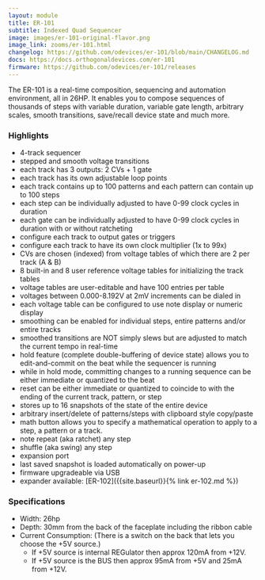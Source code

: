 ```yaml
---
layout: module
title: ER-101
subtitle: Indexed Quad Sequencer
image: images/er-101-original-flavor.png
image_link: zooms/er-101.html
changelog: https://github.com/odevices/er-101/blob/main/CHANGELOG.md
docs: https://docs.orthogonaldevices.com/er-101
firmware: https://github.com/odevices/er-101/releases
---
```


The ER-101 is a real-time composition, sequencing and automation environment, all in 26HP. It enables you to compose sequences of thousands of steps with variable duration, variable gate length, arbitrary scales, smooth transitions, save/recall device state and much more. 

### Highlights
* 4-track sequencer
* stepped and smooth voltage transitions
* each track has 3 outputs: 2 CVs + 1 gate
* each track has its own adjustable loop points 
* each track contains up to 100 patterns  and each pattern can contain up to 100 steps
* each step can be individually adjusted to have 0-99 clock cycles in duration
* each gate can be individually adjusted to have 0-99 clock cycles in duration with or without ratcheting
* configure each track to output gates or triggers 
* configure each track to have its own clock multiplier (1x to 99x)
* CVs are chosen (indexed) from voltage tables of which there are 2 per track (A & B)
* 8 built-in and 8 user reference voltage tables for initializing the track tables
* voltage tables are user-editable and have 100 entries per table
* voltages between 0.000-8.192V at 2mV increments can be dialed in 
* each voltage table can be configured to use note display or numeric display
* smoothing can be enabled for individual steps, entire patterns and/or entire tracks 
* smoothed transitions are NOT simply slews but are adjusted to match the current tempo in real-time
* hold feature (complete double-buffering of device state) allows you to edit-and-commit on the beat while the sequencer is running 
* while in hold mode, committing changes to a running sequence can be either immediate or quantized to the beat
* reset can be either immediate or quantized to coincide to with the ending of the current track, pattern, or step
* stores up to 16 snapshots of the state of the entire device
* arbitrary insert/delete of patterns/steps with clipboard style copy/paste 
* math button allows you to specify a mathematical operation to apply to a step, a pattern or a track.
* note repeat (aka ratchet) any step
* shuffle (aka swing) any step
* expansion port 
* last saved snapshot is loaded automatically on power-up
* firmware upgradeable via USB
* expander available: [ER-102]({{site.baseurl}}{% link er-102.md %})

### Specifications
* Width: 26hp 
* Depth: 30mm from the back of the faceplate including the ribbon cable
* Current Consumption: 
(There is a switch on the back that lets you choose the +5V source.)
  * If +5V source is internal REGulator then approx 120mA from +12V.
  * If +5V source is the BUS then approx 95mA from +5V and 25mA from +12V.